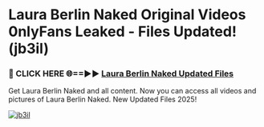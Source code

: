 # Laura Berlin Naked Original Videos 0nlyFans Leaked - Files Updated! (jb3il)

<h3>🔴 CLICK HERE 🌐==►► <a href="https://tinyurl.com/yckcrads" rel="nofollow">Laura Berlin Naked Updated Files</a></h3>

Get Laura Berlin Naked and all content. Now you can access all videos and pictures of Laura Berlin Naked. New Updated Files 2025!

[![jb3il](https://i.imgur.com/hpKpOFt.gif)](https://tinyurl.com/yckcrads)
